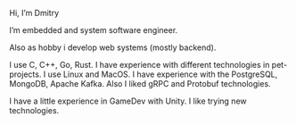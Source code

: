 Hi, I’m Dmitry

I’m embedded and system software engineer.

Also as hobby i develop web systems (mostly backend). 

I use C, C++, Go, Rust.
I have experience with different technologies in pet-projects. I use Linux and MacOS.
I have experience with the PostgreSQL, MongoDB, Apache Kafka. Also I liked gRPC and Protobuf technologies.

I have a little experience in GameDev with Unity.
I like trying new technologies. 
